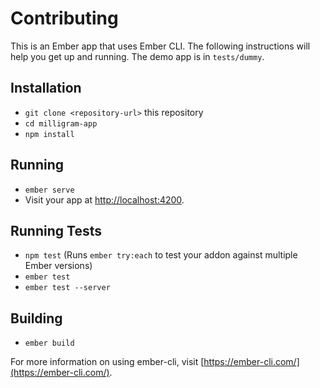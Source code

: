 # Contributing

This is an Ember app that uses Ember CLI. The following instructions will
help you get up and running. The demo app is in `tests/dummy`.

## Installation

* `git clone <repository-url>` this repository
* `cd milligram-app`
* `npm install`

## Running

* `ember serve`
* Visit your app at [http://localhost:4200](http://localhost:4200).

## Running Tests

* `npm test` (Runs `ember try:each` to test your addon against multiple Ember versions)
* `ember test`
* `ember test --server`

## Building

* `ember build`

For more information on using ember-cli, visit [https://ember-cli.com/](https://ember-cli.com/).
